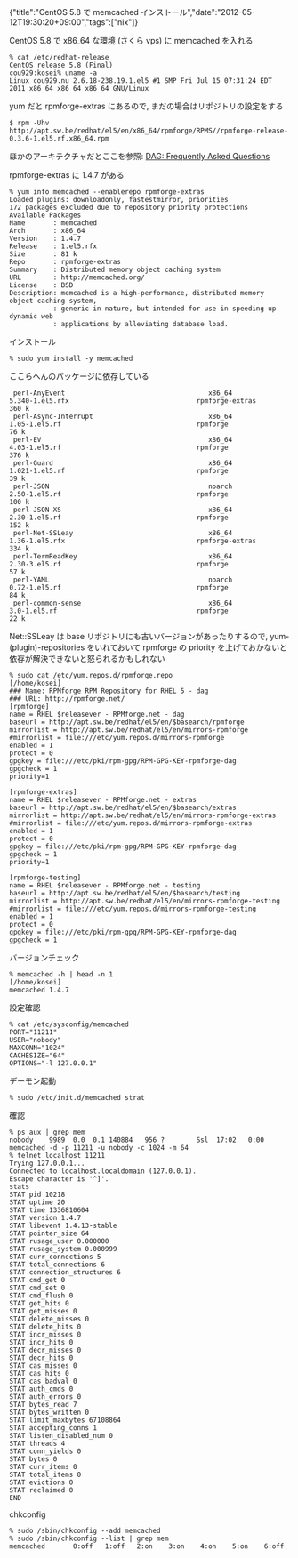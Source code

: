 {"title":"CentOS 5.8 で memcached インストール","date":"2012-05-12T19:30:20+09:00","tags":["nix"]}

CentOS 5.8 で x86_64 な環境 (さくら vps) に memcached を入れる

    % cat /etc/redhat-release
    CentOS release 5.8 (Final)
    cou929:kosei% uname -a
    Linux cou929.nu 2.6.18-238.19.1.el5 #1 SMP Fri Jul 15 07:31:24 EDT 2011 x86_64 x86_64 x86_64 GNU/Linux

yum だと rpmforge-extras にあるので, まだの場合はリポジトリの設定をする

    $ rpm -Uhv http://apt.sw.be/redhat/el5/en/x86_64/rpmforge/RPMS//rpmforge-release-0.3.6-1.el5.rf.x86_64.rpm

ほかのアーキテクチャだとここを参照: [DAG: Frequently Asked Questions](http://dag.wieers.com/rpm/FAQ.php#B2)

rpmforge-extras に 1.4.7 がある

    % yum info memcached --enablerepo rpmforge-extras
    Loaded plugins: downloadonly, fastestmirror, priorities
    172 packages excluded due to repository priority protections
    Available Packages
    Name       : memcached
    Arch       : x86_64
    Version    : 1.4.7
    Release    : 1.el5.rfx
    Size       : 81 k
    Repo       : rpmforge-extras
    Summary    : Distributed memory object caching system
    URL        : http://memcached.org/
    License    : BSD
    Description: memcached is a high-performance, distributed memory object caching system,
               : generic in nature, but intended for use in speeding up dynamic web
               : applications by alleviating database load.

インストール

    % sudo yum install -y memcached

ここらへんのパッケージに依存している

     perl-AnyEvent                                    x86_64                             5.340-1.el5.rfx                                rpmforge-extras                             360 k
     perl-Async-Interrupt                             x86_64                             1.05-1.el5.rf                                  rpmforge                                     76 k
     perl-EV                                          x86_64                             4.03-1.el5.rf                                  rpmforge                                    376 k
     perl-Guard                                       x86_64                             1.021-1.el5.rf                                 rpmforge                                     39 k
     perl-JSON                                        noarch                             2.50-1.el5.rf                                  rpmforge                                    100 k
     perl-JSON-XS                                     x86_64                             2.30-1.el5.rf                                  rpmforge                                    152 k
     perl-Net-SSLeay                                  x86_64                             1.36-1.el5.rfx                                 rpmforge-extras                             334 k
     perl-TermReadKey                                 x86_64                             2.30-3.el5.rf                                  rpmforge                                     57 k
     perl-YAML                                        noarch                             0.72-1.el5.rf                                  rpmforge                                     84 k
     perl-common-sense                                x86_64                             3.0-1.el5.rf                                   rpmforge                                     22 k

Net::SSLeay は base リポジトリにも古いバージョンがあったりするので, yum-(plugin)-repositories をいれておいて rpmforge の priority を上げておかないと依存が解決できないと怒られるかもしれない

    % sudo cat /etc/yum.repos.d/rpmforge.repo                                                                                                                   [/home/kosei]
    ### Name: RPMforge RPM Repository for RHEL 5 - dag
    ### URL: http://rpmforge.net/
    [rpmforge]
    name = RHEL $releasever - RPMforge.net - dag
    baseurl = http://apt.sw.be/redhat/el5/en/$basearch/rpmforge
    mirrorlist = http://apt.sw.be/redhat/el5/en/mirrors-rpmforge
    #mirrorlist = file:///etc/yum.repos.d/mirrors-rpmforge
    enabled = 1
    protect = 0
    gpgkey = file:///etc/pki/rpm-gpg/RPM-GPG-KEY-rpmforge-dag
    gpgcheck = 1
    priority=1
    
    [rpmforge-extras]
    name = RHEL $releasever - RPMforge.net - extras
    baseurl = http://apt.sw.be/redhat/el5/en/$basearch/extras
    mirrorlist = http://apt.sw.be/redhat/el5/en/mirrors-rpmforge-extras
    #mirrorlist = file:///etc/yum.repos.d/mirrors-rpmforge-extras
    enabled = 1
    protect = 0
    gpgkey = file:///etc/pki/rpm-gpg/RPM-GPG-KEY-rpmforge-dag
    gpgcheck = 1
    priority=1
    
    [rpmforge-testing]
    name = RHEL $releasever - RPMforge.net - testing
    baseurl = http://apt.sw.be/redhat/el5/en/$basearch/testing
    mirrorlist = http://apt.sw.be/redhat/el5/en/mirrors-rpmforge-testing
    #mirrorlist = file:///etc/yum.repos.d/mirrors-rpmforge-testing
    enabled = 1
    protect = 0
    gpgkey = file:///etc/pki/rpm-gpg/RPM-GPG-KEY-rpmforge-dag
    gpgcheck = 1

バージョンチェック

    % memcached -h | head -n 1                                                                                                                                  [/home/kosei]
    memcached 1.4.7

設定確認

    % cat /etc/sysconfig/memcached
    PORT="11211"
    USER="nobody"
    MAXCONN="1024"
    CACHESIZE="64"
    OPTIONS="-l 127.0.0.1"

デーモン起動

    % sudo /etc/init.d/memcached strat

確認

    % ps aux | grep mem
    nobody    9989  0.0  0.1 140884   956 ?        Ssl  17:02   0:00 memcached -d -p 11211 -u nobody -c 1024 -m 64
    % telnet localhost 11211
    Trying 127.0.0.1...
    Connected to localhost.localdomain (127.0.0.1).
    Escape character is '^]'.
    stats
    STAT pid 10218
    STAT uptime 20
    STAT time 1336810604
    STAT version 1.4.7
    STAT libevent 1.4.13-stable
    STAT pointer_size 64
    STAT rusage_user 0.000000
    STAT rusage_system 0.000999
    STAT curr_connections 5
    STAT total_connections 6
    STAT connection_structures 6
    STAT cmd_get 0
    STAT cmd_set 0
    STAT cmd_flush 0
    STAT get_hits 0
    STAT get_misses 0
    STAT delete_misses 0
    STAT delete_hits 0
    STAT incr_misses 0
    STAT incr_hits 0
    STAT decr_misses 0
    STAT decr_hits 0
    STAT cas_misses 0
    STAT cas_hits 0
    STAT cas_badval 0
    STAT auth_cmds 0
    STAT auth_errors 0
    STAT bytes_read 7
    STAT bytes_written 0
    STAT limit_maxbytes 67108864
    STAT accepting_conns 1
    STAT listen_disabled_num 0
    STAT threads 4
    STAT conn_yields 0
    STAT bytes 0
    STAT curr_items 0
    STAT total_items 0
    STAT evictions 0
    STAT reclaimed 0
    END

chkconfig

    % sudo /sbin/chkconfig --add memcached
    % sudo /sbin/chkconfig --list | grep mem
    memcached       0:off   1:off   2:on    3:on    4:on    5:on    6:off
